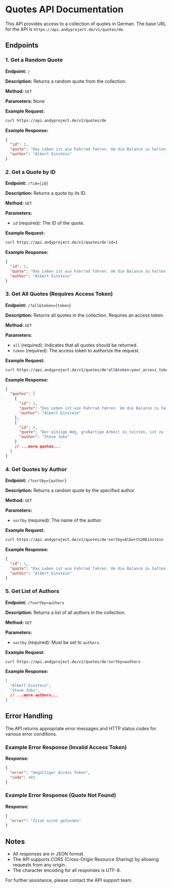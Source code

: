 # Quotes API Documentation

This API provides access to a collection of quotes in German. The base URL for the API is `https://api.andyproject.de/v1/quotes/de`.

## Endpoints

### 1. Get a Random Quote

**Endpoint:** `/`

**Description:** Returns a random quote from the collection.

**Method:** `GET`

**Parameters:** None

**Example Request:**
```bash
curl https://api.andyproject.de/v1/quotes/de
```

**Example Response:**
```json
{
  "id": 1,
  "quote": "Das Leben ist wie Fahrrad fahren. Um die Balance zu halten, musst du in Bewegung bleiben.",
  "author": "Albert Einstein"
}
```

### 2. Get a Quote by ID

**Endpoint:** `/?id={id}`

**Description:** Returns a quote by its ID.

**Method:** `GET`

**Parameters:**
- `id` (required): The ID of the quote.

**Example Request:**
```bash
curl https://api.andyproject.de/v1/quotes/de?id=1
```

**Example Response:**
```json
{
  "id": 1,
  "quote": "Das Leben ist wie Fahrrad fahren. Um die Balance zu halten, musst du in Bewegung bleiben.",
  "author": "Albert Einstein"
}
```

### 3. Get All Quotes (Requires Access Token)

**Endpoint:** `/?all&token={token}`

**Description:** Returns all quotes in the collection. Requires an access token.

**Method:** `GET`

**Parameters:**
- `all` (required): Indicates that all quotes should be returned.
- `token` (required): The access token to authorize the request.

**Example Request:**
```bash
curl https://api.andyproject.de/v1/quotes/de?all&token=your_access_token
```

**Example Response:**
```json
{
  "quotes": [
    {
      "id": 1,
      "quote": "Das Leben ist wie Fahrrad fahren. Um die Balance zu halten, musst du in Bewegung bleiben.",
      "author": "Albert Einstein"
    },
    {
      "id": 2,
      "quote": "Der einzige Weg, großartige Arbeit zu leisten, ist zu lieben, was man tut.",
      "author": "Steve Jobs"
    }
    // ...more quotes...
  ]
}
```

### 4. Get Quotes by Author

**Endpoint:** `/?sortby={author}`

**Description:** Returns a random quote by the specified author.

**Method:** `GET`

**Parameters:**
- `sortby` (required): The name of the author.

**Example Request:**
```bash
curl https://api.andyproject.de/v1/quotes/de?sortby=Albert%20Einstein
```

**Example Response:**
```json
{
  "id": 1,
  "quote": "Das Leben ist wie Fahrrad fahren. Um die Balance zu halten, musst du in Bewegung bleiben.",
  "author": "Albert Einstein"
}
```

### 5. Get List of Authors

**Endpoint:** `/?sortby=authors`

**Description:** Returns a list of all authors in the collection.

**Method:** `GET`

**Parameters:**
- `sortby` (required): Must be set to `authors`.

**Example Request:**
```bash
curl https://api.andyproject.de/v1/quotes/de?sortby=authors
```

**Example Response:**
```json
[
  "Albert Einstein",
  "Steve Jobs",
  // ...more authors...
]
```

## Error Handling

The API returns appropriate error messages and HTTP status codes for various error conditions.

### Example Error Response (Invalid Access Token)

**Response:**
```json
{
  "error": "Ungültiger Access Token",
  "code": 403
}
```

### Example Error Response (Quote Not Found)

**Response:**
```json
{
  "error": "Zitat nicht gefunden"
}
```

## Notes

- All responses are in JSON format.
- The API supports CORS (Cross-Origin Resource Sharing) by allowing requests from any origin.
- The character encoding for all responses is UTF-8.

For further assistance, please contact the API support team.
